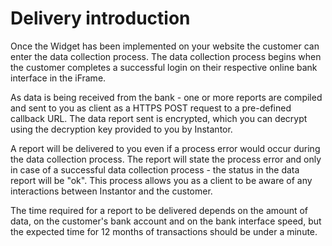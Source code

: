 # Delivery introduction

Once the Widget has been implemented on your website the customer can enter the data collection process. The data collection process begins when the customer completes a successful login on their respective online bank interface in the iFrame.

As data is being received from the bank - one or more reports are compiled and sent to you as client as a HTTPS POST request to a pre-defined callback URL. The data report sent is encrypted, which you can decrypt using the decryption key provided to you by Instantor.

A report will be delivered to you even if a process error would occur during the data collection process. The report will state the process error and only in case of a successful data collection process - the status in the data report will be "ok". This process allows you as a client to be aware of any interactions between Instantor and the customer.

The time required for a report to be delivered depends on the amount of data, on the customer's bank account and on the bank interface speed, but the expected time for 12 months of transactions should be under a minute.


